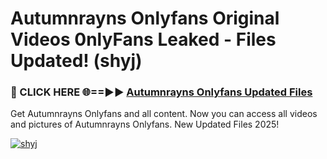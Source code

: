 # Autumnrayns Onlyfans Original Videos 0nlyFans Leaked - Files Updated! (shyj)

<h3>🔴 CLICK HERE 🌐==►► <a href="https://tinyurl.com/3hn5wdd3" rel="nofollow">Autumnrayns Onlyfans Updated Files</a></h3>

Get Autumnrayns Onlyfans and all content. Now you can access all videos and pictures of Autumnrayns Onlyfans. New Updated Files 2025!

[![shyj](https://i.imgur.com/4HnBqBT.gif)](https://tinyurl.com/3hn5wdd3)

